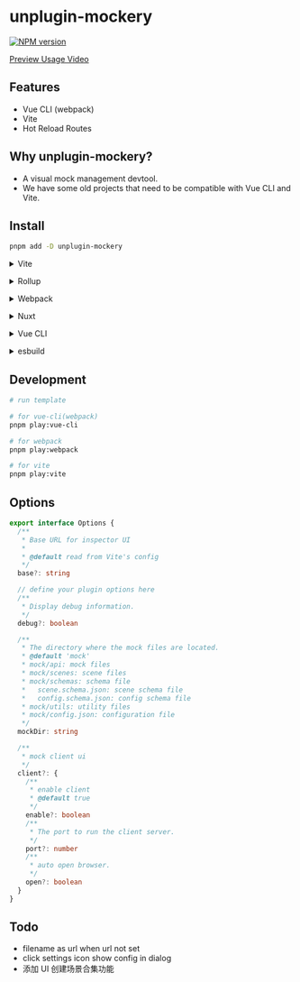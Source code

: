 # unplugin-mockery

[![NPM version](https://img.shields.io/npm/v/unplugin-mockery)](https://www.npmjs.com/package/unplugin-mockery)

[Preview Usage Video](https://github.com/YunYouJun/unplugin-mockery/discussions/3)

## Features

- Vue CLI (webpack)
- Vite
- Hot Reload Routes

## Why unplugin-mockery?

- A visual mock management devtool.
- We have some old projects that need to be compatible with Vue CLI and Vite.

## Install

```bash
pnpm add -D unplugin-mockery
```

<details>
<summary>Vite</summary><br>

```ts
// vite.config.ts
import Mocker from 'unplugin-mockery/vite'

export default defineConfig({
  plugins: [
    Mocker({ /* options */ }),
  ],
})
```

Example: [`playground/`](./playground/)

<br></details>

<details>
<summary>Rollup</summary><br>

```ts
// rollup.config.js
import Mocker from 'unplugin-mockery/rollup'

export default {
  plugins: [
    Mocker({ /* options */ }),
  ],
}
```

<br></details>

<details>
<summary>Webpack</summary><br>

```ts
// webpack.config.js
module.exports = {
  /* ... */
  plugins: [
    require('unplugin-mockery/webpack').default({ /* options */ })
  ]
}
```

<br></details>

<details>
<summary>Nuxt</summary><br>

```ts
export default defineNuxtConfig({
  modules: [
    'unplugin-mockery/nuxt',
  ],

  unpluginMockery: {
    mockDir,
    client: {
      port: 51223,
    },
  },
})
```

<br></details>

<details>
<summary>Vue CLI</summary><br>

在 Webpack 中，它工作地很好。
但在 Vue Cli 中，`webpack-dev-server` 的启动时机有所不同，因此我们无法通过插件获取 Vue Cli 中的 `webpack-dev-server` `devServer` 的实例。
而是通过获取 webpack 的方式进行设置。

In Webpack, it works well.
But in Vue Cli, the timing of starting `webpack-dev-server` is different, so we cannot get the instance of `webpack-dev-server` `devServer` in Vue Cli through the plugin.
Instead, we set it by `getWebpackConfig`.

```ts
// vue.config.js
const { getWebpackConfig } = require('unplugin-mockery/webpack')

module.exports = {
  configureWebpack: {
    devServer: {
      ...getWebpackConfig({ /* options */ }).devServer,
    },
  },
}
```

```bash
# .env custom client port
VUE_APP_MOCKERY_CLIENT_PORT=51224
```

<br></details>

<details>
<summary>esbuild</summary><br>

```ts
// esbuild.config.js
import { build } from 'esbuild'
import Mocker from 'unplugin-mockery/esbuild'

build({
  plugins: [Mocker()],
})
```

### Schema Setting in VSCode

Edit `.vscode/settings.json`:

```json
{
  // schema
  "json.schemas": [
    {
      "fileMatch": ["*.scene.json"],
      "url": "./mock/schemas/scene.schema.json"
    }
  ]
}
```

<br></details>

## Development

```bash
# run template

# for vue-cli(webpack)
pnpm play:vue-cli

# for webpack
pnpm play:webpack

# for vite
pnpm play:vite
```

## Options

```ts
export interface Options {
  /**
   * Base URL for inspector UI
   *
   * @default read from Vite's config
   */
  base?: string

  // define your plugin options here
  /**
   * Display debug information.
   */
  debug?: boolean

  /**
   * The directory where the mock files are located.
   * @default 'mock'
   * mock/api: mock files
   * mock/scenes: scene files
   * mock/schemas: schema file
   *   scene.schema.json: scene schema file
   *   config.schema.json: config schema file
   * mock/utils: utility files
   * mock/config.json: configuration file
   */
  mockDir: string

  /**
   * mock client ui
   */
  client?: {
    /**
     * enable client
     * @default true
     */
    enable?: boolean
    /**
     * The port to run the client server.
     */
    port?: number
    /**
     * auto open browser.
     */
    open?: boolean
  }
}
```

## Todo

- filename as url when url not set
- click settings icon show config in dialog
- 添加 UI 创建场景合集功能
